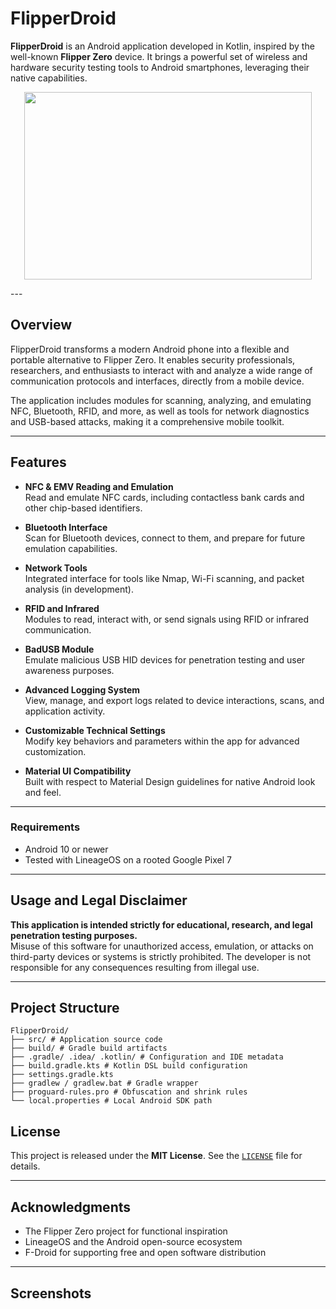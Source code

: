 # FlipperDroid

**FlipperDroid** is an Android application developed in Kotlin, inspired by the well-known **Flipper Zero** device. It brings a powerful set of wireless and hardware security testing tools to Android smartphones, leveraging their native capabilities.

<p align="center">
  <img width="460" height="300" src="https://github.com/Jeremiznoo/FlipperDroid/blob/main/src/main/ic_launcher-playstore.png">
</p>
---

## Overview

FlipperDroid transforms a modern Android phone into a flexible and portable alternative to Flipper Zero. It enables security professionals, researchers, and enthusiasts to interact with and analyze a wide range of communication protocols and interfaces, directly from a mobile device.

The application includes modules for scanning, analyzing, and emulating NFC, Bluetooth, RFID, and more, as well as tools for network diagnostics and USB-based attacks, making it a comprehensive mobile toolkit.

---

## Features

- **NFC & EMV Reading and Emulation**  
  Read and emulate NFC cards, including contactless bank cards and other chip-based identifiers.

- **Bluetooth Interface**  
  Scan for Bluetooth devices, connect to them, and prepare for future emulation capabilities.

- **Network Tools**  
  Integrated interface for tools like Nmap, Wi-Fi scanning, and packet analysis (in development).

- **RFID and Infrared**  
  Modules to read, interact with, or send signals using RFID or infrared communication.

- **BadUSB Module**  
  Emulate malicious USB HID devices for penetration testing and user awareness purposes.

- **Advanced Logging System**  
  View, manage, and export logs related to device interactions, scans, and application activity.

- **Customizable Technical Settings**  
  Modify key behaviors and parameters within the app for advanced customization.

- **Material UI Compatibility**  
  Built with respect to Material Design guidelines for native Android look and feel.

---

### Requirements

- Android 10 or newer
- Tested with LineageOS on a rooted Google Pixel 7

---

## Usage and Legal Disclaimer

**This application is intended strictly for educational, research, and legal penetration testing purposes.**  
Misuse of this software for unauthorized access, emulation, or attacks on third-party devices or systems is strictly prohibited. The developer is not responsible for any consequences resulting from illegal use.

---

## Project Structure

```
FlipperDroid/
├── src/ # Application source code
├── build/ # Gradle build artifacts
├── .gradle/ .idea/ .kotlin/ # Configuration and IDE metadata
├── build.gradle.kts # Kotlin DSL build configuration
├── settings.gradle.kts
├── gradlew / gradlew.bat # Gradle wrapper
├── proguard-rules.pro # Obfuscation and shrink rules
└── local.properties # Local Android SDK path
```

## License

This project is released under the **MIT License**. See the [`LICENSE`](LICENSE) file for details.

---

## Acknowledgments

- The Flipper Zero project for functional inspiration
- LineageOS and the Android open-source ecosystem
- F-Droid for supporting free and open software distribution

---

## Screenshots
